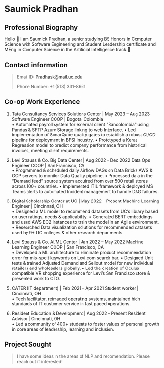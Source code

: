 # Saumick Pradhan
## Professional Biography

Hello 👋 I am Saumick Pradhan, a senior studying BS Honors in Computer Science with Software Engineering and Student Leadership certificate and MEng in Computer Science in the Artificial Intelligence track.🤖

## Contact information
> Email ID: Pradhask@mail.uc.edu
> 
> Phone Number: +1 (513) 331-8661

## Co-op Work Experience
1) Tata Consultancy Services Solutions Center | May 2023 – Aug 2023
Software Engineer COOP | Bogota, Colombia	
•	Automated payroll system for external client "Bancolombia" using Pandas & SFTP Azure Storage linking to web Interface.
•	Led implementation of SonarQube quality gates to establish a robust CI/CD pipeline for deployment in BFSI industry.
•	Prototyped a Keras Regression model to predict company performance from historical invoices, meeting client requirements. 

2) Levi Strauss & Co. Big Data Center | Aug 2022 – Dec 2022
Data Ops Engineer COOP | San Francisco, CA	
•	Programmed & scheduled daily Airflow DAGs on Data Bricks AWS & GCP servers to monitor Data Quality pipeline.
•	Processed data in the “Demand feed” source system acquired from over 500 retail stores across 100+ countries.
•	Implemented ITIL framework & deployed MS Teams alerts to automated Incident management to handle DAG failures.

3) Digital Scholarship Center at UC | May 2022 – Present
Machine Learning Engineer | Cincinnati, OH		     	
•	Designed a ML model to recommend datasets from UC’s library based on user ratings, needs & applicability.
•	Generated BERT embeddings and used AWS EC2 instances to train the model in an Agile environment.
•	Researched Data visualization solutions for recommended datasets used by 9+ UC colleges & other research departments.

4) Levi Strauss & Co. AI/ML Center | Jan 2022 – May 2022
Machine Learning Engineer COOP | San Francisco, CA	      	
•	Developed a ML architecture to eliminate product recommendation error for mis-spelt keywords on Levi.com search bar.
•	Designed Unit tests & trained Adjusted Demand and Sellout model for new individual retailers and wholesalers globally.
•	Led the creation of Oculus compatible VR shopping experience for Levi’s San Francisco store & presented work to CTO.

5) CATER (IT department) | Feb 2021 – Apr 2021
Student worker | Cincinnati, OH	      
•	Tech facilitator, reimaged operating systems, maintained high standards of IT customer service in fast paced operations.

6) Resident Education & Development | Aug 2022 – Present
Resident Advisor | Cincinnati, OH				
•	Led a community of 400+ students to foster values of personal growth in core areas of leadership, learning and inclusion.



## Project Sought

> I have some ideas in the areas of NLP and recomendation. Please reach out if interested!
